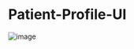 # Patient-Profile-UI

![image](https://github.com/ambika453/Patient-Profile-UI/assets/67265606/87dcd7ea-50aa-4982-a9f5-2c2982752f29)
